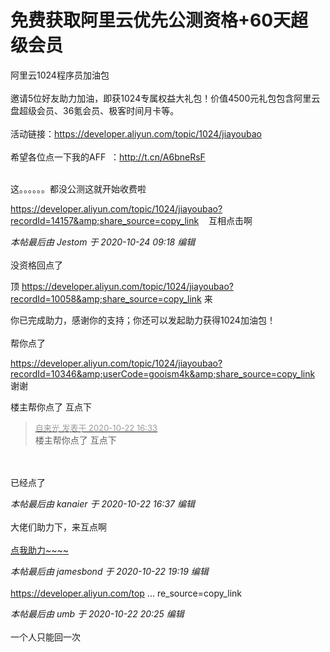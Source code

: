# 免费获取阿里云优先公测资格+60天超级会员


阿里云1024程序员加油包<br />
<br />
邀请5位好友助力加油，即获1024专属权益大礼包！价值4500元礼包包含阿里云盘超级会员、36氪会员、极客时间月卡等。<br />
<br />
活动链接：https://developer.aliyun.com/topic/1024/jiayoubao<br />
<br />
希望各位点一下我的AFF<img src="static/image/smiley/default/handshake.gif" smilieid="17" border="0" alt="" />&nbsp;&nbsp;：http://t.cn/A6bneRsF<br />
<br />
<img id="aimg_ec94S" onclick="zoom(this, this.src, 0, 0, 0)" class="zoom" src="https://s1.ax1x.com/2020/10/22/BFnKFx.png" onmouseover="img_onmouseoverfunc(this)" onload="thumbImg(this)" border="0" alt="" />

这。。。。。。都没公测这就开始收费啦<img src="static/image/smiley/yct/020.gif" smilieid="47" border="0" alt="" />

https://developer.aliyun.com/topic/1024/jiayoubao?recordId=14157&amp;share_source=copy_link&nbsp; &nbsp; 互相点击啊

<i class="pstatus"> 本帖最后由 Jestom 于 2020-10-24 09:18 编辑 </i><br />
<br />
没资格回点了

顶 https://developer.aliyun.com/topic/1024/jiayoubao?recordId=10058&amp;share_source=copy_link 来

你已完成助力，感谢你的支持；你还可以发起助力获得1024加油包！<br />
<br />
帮你点了

https://developer.aliyun.com/topic/1024/jiayoubao?recordId=10346&amp;userCode=gooism4k&amp;share_source=copy_link<br />
谢谢<img id="aimg_phh0L" onclick="zoom(this, this.src, 0, 0, 0)" class="zoom" src="https://cdn.jsdelivr.net/gh/hishis/forum-master/public/images/patch.gif" onmouseover="img_onmouseoverfunc(this)" onload="thumbImg(this)" border="0" alt="" />

楼主帮你点了 互点下<img id="aimg_zL29d" onclick="zoom(this, this.src, 0, 0, 0)" class="zoom" src="https://cdn.jsdelivr.net/gh/hishis/forum-master/public/images/patch.gif" onmouseover="img_onmouseoverfunc(this)" onload="thumbImg(this)" border="0" alt="" />

<div class="quote"><blockquote><font size="2"><a href="https://www.hostloc.com/forum.php?mod=redirect&amp;goto=findpost&amp;pid=9336555&amp;ptid=757202" target="_blank"><font color="#999999">自来光 发表于 2020-10-22 16:33</font></a></font><br />
楼主帮你点了 互点下</blockquote></div><br />
<br />
已经点了<img id="aimg_JTU7f" onclick="zoom(this, this.src, 0, 0, 0)" class="zoom" src="https://cdn.jsdelivr.net/gh/hishis/forum-master/public/images/patch.gif" onmouseover="img_onmouseoverfunc(this)" onload="thumbImg(this)" border="0" alt="" />

<i class="pstatus"> 本帖最后由 kanaier 于 2020-10-22 16:37 编辑 </i><br />
<br />
大佬们助力下，来互点啊<br />
<br />
<a href="https://developer.aliyun.com/topic/1024/jiayoubao?recordId=10426&amp;share_source=copy_link" target="_blank">点我助力~~~~</a><br />


<i class="pstatus"> 本帖最后由 jamesbond 于 2020-10-22 19:19 编辑 </i><br />
<br />
<a href="https://developer.aliyun.com/topic/1024/jiayoubao?recordId=10713&amp;share_source=copy_link]https://developer.aliyun.com/topic/1024/jiayoubao?recordId=10713&amp;share_source=copy_link" target="_blank">https://developer.aliyun.com/top ... re_source=copy_link</a><img id="aimg_cYZXi" onclick="zoom(this, this.src, 0, 0, 0)" class="zoom" src="https://cdn.jsdelivr.net/gh/hishis/forum-master/public/images/patch.gif" onmouseover="img_onmouseoverfunc(this)" onload="thumbImg(this)" border="0" alt="" />

<i class="pstatus"> 本帖最后由 umb 于 2020-10-22 20:25 编辑 </i><br />
<br />
一个人只能回一次<img src="static/image/smiley/yct/002.gif" smilieid="30" border="0" alt="" /> 
